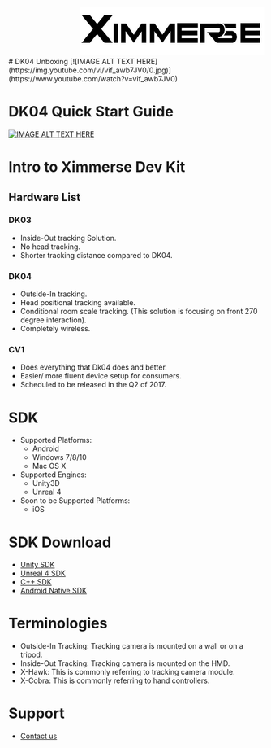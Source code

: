 <div align=right><img src="Tools/imgs/xim.png" ></div>
# DK04 Unboxing
[![IMAGE ALT TEXT HERE](https://img.youtube.com/vi/vif_awb7JV0/0.jpg)](https://www.youtube.com/watch?v=vif_awb7JV0)

# DK04 Quick Start Guide
[![IMAGE ALT TEXT HERE](https://img.youtube.com/vi/g7q3i46TrMY/0.jpg)](https://www.youtube.com/watch?v=g7q3i46TrMY)

# Intro to Ximmerse Dev Kit
## Hardware List
### DK03
* Inside-Out tracking Solution.
* No head tracking.
* Shorter tracking distance compared to DK04.

### DK04
* Outside-In tracking.
* Head positional tracking available.
* Conditional room scale tracking. (This solution is focusing on front 270 degree interaction).
* Completely wireless.

### CV1
* Does everything that Dk04 does and better.
* Easier/ more fluent device setup for consumers.
* Scheduled to be released in the Q2 of 2017.

# SDK
* Supported Platforms:
	* Android
	* Windows 7/8/10
	* Mac OS X
* Supported Engines:
	* Unity3D
	* Unreal 4
* Soon to be Supported Platforms:
	* iOS

# SDK Download
* <a href="https://github.com/Ximmerse/SDK/tree/master/Unity">Unity SDK</a>
* <a href="https://github.com/Ximmerse/SDK/tree/master/Unreal">Unreal 4 SDK</a> 
* <a href="https://github.com/Ximmerse/SDK/tree/master/Native%20C%2B%2B">C++ SDK</a>  
* <a href="https://github.com/Ximmerse/SDK/tree/master/Native%20Android/DeviceTest">Android Native SDK</a> 

# Terminologies
* Outside-In Tracking: Tracking camera is mounted on a wall or on a tripod. 
* Inside-Out Tracking: Tracking camera is mounted on the HMD. 
* X-Hawk: This is commonly referring to tracking camera module.
* X-Cobra: This is commonly referring to hand controllers.

# Support
* <a href="mailto:support@ximmerse.com">Contact us</a> 